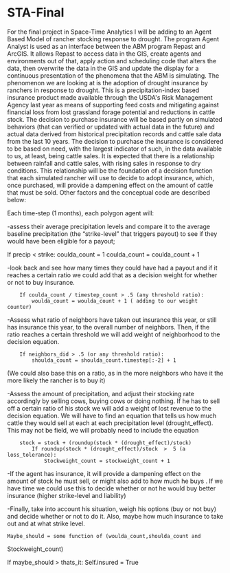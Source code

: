 # STA-Final
   
   For the final project in Space-Time Analytics I will be adding to an Agent Based Model of rancher stocking response to drought. The program Agent Analyst is used as an interface between the ABM program Repast and ArcGIS. It allows Repast to access data in the GIS, create
agents and environments out of that, apply action and scheduling code that alters the data, then overwrite the data in the GIS and update the display for a continuous presentation of the phenomena that the ABM is simulating. 
   The phenomenon we are looking at is the adoption of drought insurance by ranchers in response to drought. This is a precipitation-index based insurance product made available through the USDA's Risk Management Agency last year as means of supporting feed costs and mitigating against financial loss from lost grassland forage potential and reductions in cattle stock. The decision to purchase insurance will be based partly on simulated behaviors (that can verified or updated with actual data in the future) and actual data derived from historical precipitation records and cattle sale data from the last 10 years. The decision to purchase the insurance is considered to be based on need, with the largest indicator of such, in the data available to us, at least, being cattle sales. 
   It is expected that there is a relationship between rainfall and cattle sales, with rising sales in response to dry conditions. This relationship will be the foundation of a decision function that each simulated rancher will use to decide to adopt insurance, which, once purchased, will provide a dampening effect on the amount of cattle that must be sold. Other factors and the conceptual code are described below:
   
Each time-step (1 months), each polygon agent will: 

-assess their average precipitation levels and compare it to the average baseline precipitation (the “strike-level” that triggers   payout) to see if they would have been eligible for a payout; 

If precip < strike:
coulda_count = 1
coulda_count = coulda_count + 1
		
-look back and see how many times they could have had a payout and if it reaches a certain ratio we could add that as a decision weight for whether or not to buy insurance. 
			
		If coulda_count / timestep_count > .5 (any threshold ratio):
			woulda_count = woulda_count + 1 ( adding to our weight counter)
			
-Assess what ratio of neighbors have taken out insurance this year, or still has insurance this year, to the overall number of neighbors. Then, if the ratio reaches a certain threshold we will add weight of neighborhood to the decision equation. 

		If neighbors_did > .5 (or any threshold ratio):
			shoulda_count = shoulda_count.timestep[:-2] + 1
(We could also base this on a ratio, as in the more neighbors who have it the more likely the rancher is to buy it)

-Assess the amount of precipitation, and adjust their stocking rate accordingly by selling cows, buying cows or doing nothing. If he has to sell off a certain ratio of his stock we will add a weight of lost revenue to the decision equation. We will have to find an equation that tells us how much cattle they would sell at each at each precipitation level (drought_effect). This may not be  field, we will probably need to include the equation 

		stock = stock + (roundup(stock * (drought_effect)/stock)
			If roundup(stock * (drought_effect)/stock  >  5 (a loss_tolerance):
				Stockweight_count = stockweight_count + 1
			
-If the agent has insurance, it will provide a dampening effect on the amount of stock he must sell, or might also add to how much he buys . If we have time we could use this to decide whether or not he would buy better insurance (higher strike-level and liability)

-Finally, take into account his situation, weigh his options (buy or not buy) and decide whether or not to do it. Also, maybe how much insurance to take out and at what strike level.
	
	Maybe_should = some function of (woulda_count,shoulda_count and
 Stockweight_count)


If maybe_should > thats_it:
	Self.insured = True

    

